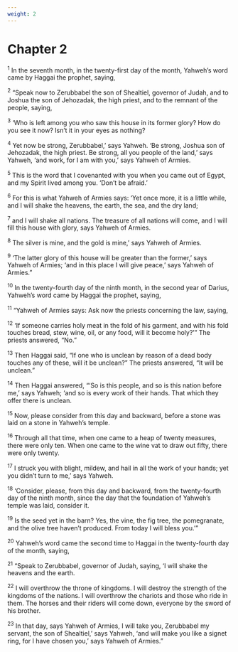 ```yaml
---
weight: 2
---
```


# Chapter 2

<sup>1</sup> In the seventh month, in the twenty-first day of the month, Yahweh’s word came by Haggai the prophet, saying, 

<sup>2</sup> “Speak now to Zerubbabel the son of Shealtiel, governor of Judah, and to Joshua the son of Jehozadak, the high priest, and to the remnant of the people, saying, 

<sup>3</sup> ‘Who is left among you who saw this house in its former glory? How do you see it now? Isn’t it in your eyes as nothing? 

<sup>4</sup> Yet now be strong, Zerubbabel,’ says Yahweh. ‘Be strong, Joshua son of Jehozadak, the high priest. Be strong, all you people of the land,’ says Yahweh, ‘and work, for I am with you,’ says Yahweh of Armies. 

<sup>5</sup> This is the word that I covenanted with you when you came out of Egypt, and my Spirit lived among you. ‘Don’t be afraid.’ 

<sup>6</sup> For this is what Yahweh of Armies says: ‘Yet once more, it is a little while, and I will shake the heavens, the earth, the sea, and the dry land; 

<sup>7</sup> and I will shake all nations. The treasure of all nations will come, and I will fill this house with glory, says Yahweh of Armies. 

<sup>8</sup> The silver is mine, and the gold is mine,’ says Yahweh of Armies. 

<sup>9</sup> ‘The latter glory of this house will be greater than the former,’ says Yahweh of Armies; ‘and in this place I will give peace,’ says Yahweh of Armies.” 

<sup>10</sup> In the twenty-fourth day of the ninth month, in the second year of Darius, Yahweh’s word came by Haggai the prophet, saying, 

<sup>11</sup> “Yahweh of Armies says: Ask now the priests concerning the law, saying, 

<sup>12</sup> ‘If someone carries holy meat in the fold of his garment, and with his fold touches bread, stew, wine, oil, or any food, will it become holy?’” The priests answered, “No.” 

<sup>13</sup> Then Haggai said, “If one who is unclean by reason of a dead body touches any of these, will it be unclean?” The priests answered, “It will be unclean.” 

<sup>14</sup> Then Haggai answered, “‘So is this people, and so is this nation before me,’ says Yahweh; ‘and so is every work of their hands. That which they offer there is unclean. 

<sup>15</sup> Now, please consider from this day and backward, before a stone was laid on a stone in Yahweh’s temple. 

<sup>16</sup> Through all that time, when one came to a heap of twenty measures, there were only ten. When one came to the wine vat to draw out fifty, there were only twenty. 

<sup>17</sup> I struck you with blight, mildew, and hail in all the work of your hands; yet you didn’t turn to me,’ says Yahweh. 

<sup>18</sup> ‘Consider, please, from this day and backward, from the twenty-fourth day of the ninth month, since the day that the foundation of Yahweh’s temple was laid, consider it. 

<sup>19</sup> Is the seed yet in the barn? Yes, the vine, the fig tree, the pomegranate, and the olive tree haven’t produced. From today I will bless you.’” 

<sup>20</sup> Yahweh’s word came the second time to Haggai in the twenty-fourth day of the month, saying, 

<sup>21</sup> “Speak to Zerubbabel, governor of Judah, saying, ‘I will shake the heavens and the earth. 

<sup>22</sup> I will overthrow the throne of kingdoms. I will destroy the strength of the kingdoms of the nations. I will overthrow the chariots and those who ride in them. The horses and their riders will come down, everyone by the sword of his brother. 

<sup>23</sup> In that day, says Yahweh of Armies, I will take you, Zerubbabel my servant, the son of Shealtiel,’ says Yahweh, ‘and will make you like a signet ring, for I have chosen you,’ says Yahweh of Armies.” 

